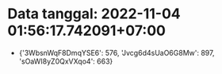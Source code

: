 # Data tanggal: 2022-11-04 01:56:17.742091+07:00

* {'3WbsnWqF8DmqYSE6': 576, 'Jvcg6d4sUaO6G8Mw': 897, 'sOaWI8yZ0QxVXqo4': 663}

